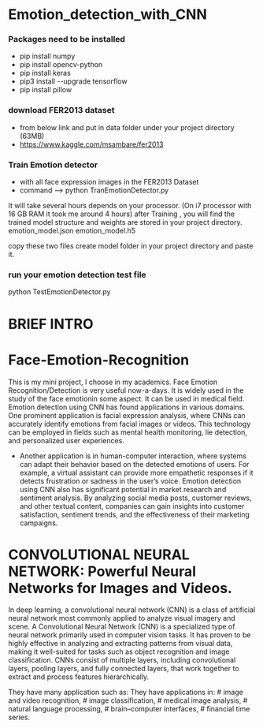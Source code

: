 # Emotion_detection_with_CNN


### Packages need to be installed
- pip install numpy
- pip install opencv-python
- pip install keras
- pip3 install --upgrade tensorflow
- pip install pillow

### download FER2013 dataset
- from below link and put in data folder under your project directory (63MB)
- https://www.kaggle.com/msambare/fer2013

### Train Emotion detector
- with all face expression images in the FER2013 Dataset
- command --> python TranEmotionDetector.py

It will take several hours depends on your processor. (On i7 processor with 16 GB RAM it took me around 4 hours)
after Training , you will find the trained model structure and weights are stored in your project directory.
emotion_model.json
emotion_model.h5

copy these two files create model folder in your project directory and paste it.

### run your emotion detection test file
python TestEmotionDetector.py

# BRIEF INTRO
# Face-Emotion-Recognition
This is my mini project, I choose in my academics. Face Emotion Recognition/Detection is very useful now-a-days. It is widely used in the study of the face emotionin some aspect. It can be used in medical field.
Emotion detection using CNN has found applications in various domains. One prominent application is facial expression analysis, where CNNs can accurately identify emotions from facial images or videos. This technology can be employed in fields such as mental health monitoring, lie detection, and personalized user experiences.
* Another application is in human-computer interaction, where systems can adapt their behavior based on the detected emotions of users. For example, a virtual assistant can provide more empathetic responses if it detects frustration or sadness in the user’s voice.
Emotion detection using CNN also has significant potential in market research and sentiment analysis. By analyzing social media posts, customer reviews, and other textual content, companies can gain insights into customer satisfaction, sentiment trends, and the effectiveness of their marketing campaigns.
# CONVOLUTIONAL NEURAL NETWORK: Powerful Neural Networks for Images and Videos.
In deep learning, a convolutional neural network (CNN) is a class of artificial neural network most commonly applied to analyze visual imagery and scene. A Convolutional Neural Network (CNN) is a specialized type of neural network primarily used in computer vision tasks. It has proven to be highly effective in analyzing and extracting patterns from visual data, making it well-suited for tasks such as object recognition and image classification. CNNs consist of multiple layers, including convolutional layers, pooling layers, and fully connected layers, that work together to extract and process features hierarchically.

 They have many application such as: They have applications in:
         # image and video recognition,
         # image classification,
         # medical image analysis,
         # natural language processing,
         # brain–computer interfaces,
         # financial time series.
